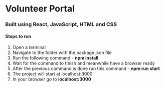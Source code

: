 # Volunteer Portal

### Built using React, JavaScript, HTML and CSS

#### Steps to run
1. Open a terminal
2. Navigate to the folder with the package.json file
3. Run the following command - **npm install**
4. Wait for the command to finish and meanwhile have a browser ready
5. After the previous command is done run this command - **npm run start**
6. The project will start at localhost:3000.
7. In your browser go to **localhost:3000**
